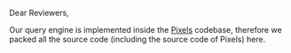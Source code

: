 Dear Reviewers,

Our query engine is implemented inside the [Pixels](https://ieeexplore.ieee.org/document/9835615) codebase, therefore we packed all the source code (including the source code of Pixels) here.
